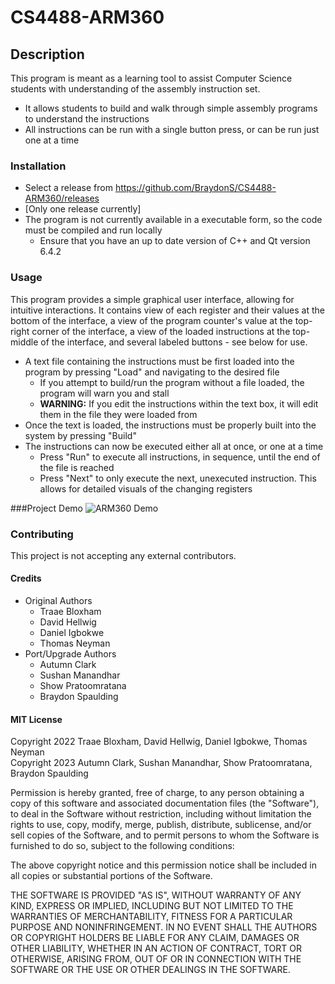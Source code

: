 # CS4488-ARM360

## Description
This program is meant as a learning tool to assist Computer Science students with understanding of the assembly instruction set.
- It allows students to build and walk through simple assembly programs to understand the instructions
- All instructions can be run with a single button press, or can be run just one at a time

### Installation
- Select a release from https://github.com/BraydonS/CS4488-ARM360/releases
- [Only one release currently]
- The program is not currently available in a executable form, so the code must be compiled and run locally
  - Ensure that you have an up to date version of C++ and Qt version 6.4.2

### Usage
This program provides a simple graphical user interface, allowing for intuitive interactions. It contains view of each register and
their values at the bottom of the interface, a view of the program counter's value at the top-right corner of the interface,
a view of the loaded instructions at the top-middle of the interface, and several labeled buttons - see below for use.
- A text file containing the instructions must be first loaded into the program by pressing "Load" and navigating to the desired file
  - If you attempt to build/run the program without a file loaded, the program will warn you and stall
  - <b>WARNING:</b> If you edit the instructions within the text box, it will edit them in the file they were loaded from
- Once the text is loaded, the instructions must be properly built into the system by pressing "Build"
- The instructions can now be executed either all at once, or one at a time
  - Press "Run" to execute all instructions, in sequence, until the end of the file is reached
  - Press "Next" to only execute the next, unexecuted instruction. This allows for detailed visuals of the changing registers

###Project Demo
![ARM360 Demo](https://user-images.githubusercontent.com/46699115/235189973-5bb7ffc5-5293-4793-8f19-b75c8e129646.gif)


### Contributing
This project is not accepting any external contributors.


#### Credits
- Original Authors
  - Traae Bloxham
  - David Hellwig
  - Daniel Igbokwe
  - Thomas Neyman
- Port/Upgrade Authors
  - Autumn Clark
  - Sushan Manandhar
  - Show Pratoomratana
  - Braydon Spaulding


#### MIT License

Copyright 2022 Traae Bloxham, David Hellwig, Daniel Igbokwe, Thomas Neyman</br>
Copyright 2023 Autumn Clark, Sushan Manandhar, Show Pratoomratana, Braydon Spaulding

Permission is hereby granted, free of charge, to any person obtaining a copy of this software and associated documentation files (the "Software"), to deal in the Software without restriction, including without limitation the rights to use, copy, modify, merge, publish, distribute, sublicense, and/or sell copies of the Software, and to permit persons to whom the Software is furnished to do so, subject to the following conditions:

The above copyright notice and this permission notice shall be included in all copies or substantial portions of the Software.

THE SOFTWARE IS PROVIDED "AS IS", WITHOUT WARRANTY OF ANY KIND, EXPRESS OR IMPLIED, INCLUDING BUT NOT LIMITED TO THE WARRANTIES OF MERCHANTABILITY, FITNESS FOR A PARTICULAR PURPOSE AND NONINFRINGEMENT. IN NO EVENT SHALL THE AUTHORS OR COPYRIGHT HOLDERS BE LIABLE FOR ANY CLAIM, DAMAGES OR OTHER LIABILITY, WHETHER IN AN ACTION OF CONTRACT, TORT OR OTHERWISE, ARISING FROM, OUT OF OR IN CONNECTION WITH THE SOFTWARE OR THE USE OR OTHER DEALINGS IN THE SOFTWARE.

